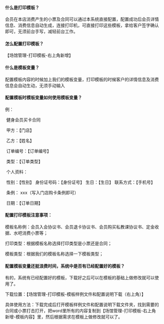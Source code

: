 #### 什么是打印模板？

会员在本店消费产生的小票及合同可以通过本系统直接配置，配置成功后会员详情信息、消费信息自动生成，连接打印机，可直接打印这些模板，拿给客户签字确认即可，无须前台手写，减轻前台工作。

#### 怎么配置打印模板？

【场馆管理-打印模板-右上角新增】

#### 什么是模板变量？

配置模板内容的时候加上我们的模板变量，打印模板的时候客户的详情信息及消费信息会自动生动，无须手动输入

#### 配置模板时模板变量如何使用模板变量？

例：

​                                                       健身会员买卡合同

​                  甲方：【门店】

​                  乙方：【姓名】

​                  订单编号：【订单编号】

​                  类型：【订单类型】

​                  个人资料：

​                  性别：【性别】   身份证号码：【身份证号】   生日：【生日】   联系方式：【手机号】

​                  条例：  xxx（写入门店购卡条例即可）

​                                                                                                                     日期：【订单日期】                   

#### 配置打印模板注意事项：

模板名称例：会员入会协议书、会员退卡协议书、会员购买私教课协议书、定金收据、水吧消费小票等；

打印类型：根据模板名称选择打印类型是小票还是合同；

模板类型：根据我们的模板名称选择一下模板类型；

#### 配置模板变量还挺浪费时间，系统中是否有已经配置好的模板？

有的，系统有已经配置好的模板，下载好之后可以在模板的基础上做修改就可以使用了。

下载位置：【场馆管理-打印模板-模板样例文件和配置说明下载（右上角）】

具体使用方法：下载完成后打开模板样例文件和配置说明下载文件夹，找到需要的合同或小票打击打开，把word里所有的内容复制到【场馆管理-打印模板-右上角新增-模板内容】里，然后根据需求在模板上做修改就可以了。